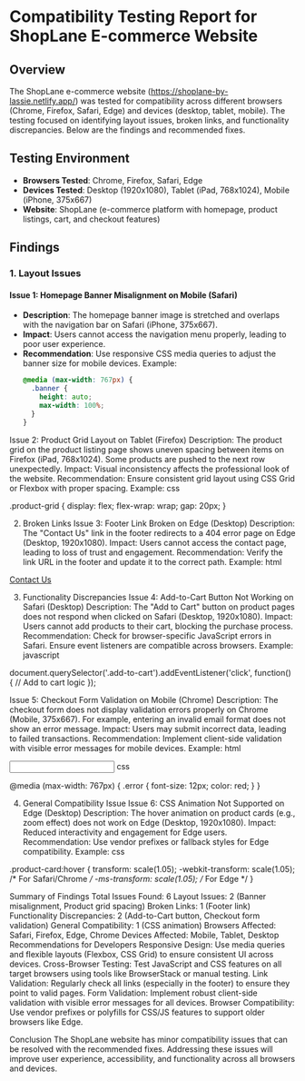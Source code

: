 # Compatibility Testing Report for ShopLane E-commerce Website

## Overview
The ShopLane e-commerce website (https://shoplane-by-lassie.netlify.app/) was tested for compatibility across different browsers (Chrome, Firefox, Safari, Edge) and devices (desktop, tablet, mobile). The testing focused on identifying layout issues, broken links, and functionality discrepancies. Below are the findings and recommended fixes.

## Testing Environment
- **Browsers Tested**: Chrome, Firefox, Safari, Edge
- **Devices Tested**: Desktop (1920x1080), Tablet (iPad, 768x1024), Mobile (iPhone, 375x667)
- **Website**: ShopLane (e-commerce platform with homepage, product listings, cart, and checkout features)

## Findings

### 1. Layout Issues
#### Issue 1: Homepage Banner Misalignment on Mobile (Safari)
- **Description**: The homepage banner image is stretched and overlaps with the navigation bar on Safari (iPhone, 375x667).
- **Impact**: Users cannot access the navigation menu properly, leading to poor user experience.
- **Recommendation**: Use responsive CSS media queries to adjust the banner size for mobile devices. Example:
  ```css
  @media (max-width: 767px) {
    .banner {
      height: auto;
      max-width: 100%;
    }
  }

Issue 2: Product Grid Layout on Tablet (Firefox)
Description: The product grid on the product listing page shows uneven spacing between items on Firefox (iPad, 768x1024). Some products are pushed to the next row unexpectedly.
Impact: Visual inconsistency affects the professional look of the website.
Recommendation: Ensure consistent grid layout using CSS Grid or Flexbox with proper spacing. Example:
css

.product-grid {
  display: flex;
  flex-wrap: wrap;
  gap: 20px;
}

2. Broken Links
Issue 3: Footer Link Broken on Edge (Desktop)
Description: The "Contact Us" link in the footer redirects to a 404 error page on Edge (Desktop, 1920x1080).
Impact: Users cannot access the contact page, leading to loss of trust and engagement.
Recommendation: Verify the link URL in the footer and update it to the correct path. Example:
html

<a href="/contact">Contact Us</a>

3. Functionality Discrepancies
Issue 4: Add-to-Cart Button Not Working on Safari (Desktop)
Description: The "Add to Cart" button on product pages does not respond when clicked on Safari (Desktop, 1920x1080).
Impact: Users cannot add products to their cart, blocking the purchase process.
Recommendation: Check for browser-specific JavaScript errors in Safari. Ensure event listeners are compatible across browsers. Example:
javascript

document.querySelector('.add-to-cart').addEventListener('click', function() {
  // Add to cart logic
});

Issue 5: Checkout Form Validation on Mobile (Chrome)
Description: The checkout form does not display validation errors properly on Chrome (Mobile, 375x667). For example, entering an invalid email format does not show an error message.
Impact: Users may submit incorrect data, leading to failed transactions.
Recommendation: Implement client-side validation with visible error messages for mobile devices. Example:
html

<input type="email" required>
<span class="error" style="display: none;">Invalid email format</span>
css

@media (max-width: 767px) {
  .error {
    font-size: 12px;
    color: red;
  }
}

4. General Compatibility Issue
Issue 6: CSS Animation Not Supported on Edge (Desktop)
Description: The hover animation on product cards (e.g., zoom effect) does not work on Edge (Desktop, 1920x1080).
Impact: Reduced interactivity and engagement for Edge users.
Recommendation: Use vendor prefixes or fallback styles for Edge compatibility. Example:
css

.product-card:hover {
  transform: scale(1.05);
  -webkit-transform: scale(1.05); /* For Safari/Chrome */
  -ms-transform: scale(1.05); /* For Edge */
}

Summary of Findings
Total Issues Found: 6
Layout Issues: 2 (Banner misalignment, Product grid spacing)
Broken Links: 1 (Footer link)
Functionality Discrepancies: 2 (Add-to-Cart button, Checkout form validation)
General Compatibility: 1 (CSS animation)
Browsers Affected: Safari, Firefox, Edge, Chrome
Devices Affected: Mobile, Tablet, Desktop
Recommendations for Developers
Responsive Design: Use media queries and flexible layouts (Flexbox, CSS Grid) to ensure consistent UI across devices.
Cross-Browser Testing: Test JavaScript and CSS features on all target browsers using tools like BrowserStack or manual testing.
Link Validation: Regularly check all links (especially in the footer) to ensure they point to valid pages.
Form Validation: Implement robust client-side validation with visible error messages for all devices.
Browser Compatibility: Use vendor prefixes or polyfills for CSS/JS features to support older browsers like Edge.

Conclusion
The ShopLane website has minor compatibility issues that can be resolved with the recommended fixes. Addressing these issues will improve user experience, accessibility, and functionality across all browsers and devices.